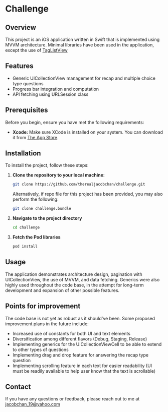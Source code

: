 # Challenge

## Overview

This project is an iOS application written in Swift that is implemented using MVVM architecture. Minimal libraries have been used in the application, except the use of [TagListView](https://github.com/ElaWorkshop/TagListView)

## Features

- Generic UICollectionView management for recap and multiple choice type questions
- Progress bar integration and computation
- API fetching using URLSession class

## Prerequisites

Before you begin, ensure you have met the following requirements:

- **Xcode:** Make sure XCode is installed on your system. You can download it from [The App Store](https://apps.apple.com/us/app/xcode/id497799835).

## Installation

To install the project, follow these steps:

1. **Clone the repository to your local machine:**

   ```bash
   git clone https://github.com/therealjacobchan/challenge.git
   ```

   Alternatively, if repo file for this project has been provided, you may also perform the following:

   ```bash
   git clone challenge.bundle
   ```

2. **Navigate to the project directory**

   ```bash
   cd challenge
   ```

3. **Fetch the Pod libraries**
   ```bash
   pod install
   ```

## Usage

The application demonstrates architecture design, pagination with UICollectionView, the use of MVVM, and data fetching. Generics were also highly used throughout the code base, in the attempt for long-term development and expansion of other possible features.

## Points for improvement

The code base is not yet as robust as it should've been. Some proposed improvement plans in the future include:
- Increased use of constants for both UI and text elements
- Diversification among different flavors (Debug, Staging, Release)
- Implementing generics for the UICollectionViewCell to be able to extend to other types of questions
- Implementing drag and drop feature for answering the recap type question
- Implementing scrolling feature in each text for easier readability (UI must be readily available to help user know that the text is scrollable)

## Contact

If you have any questions or feedback, please reach out to me at jacobchan_19@yahoo.com

